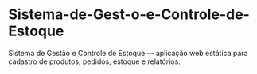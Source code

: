 # Sistema-de-Gest-o-e-Controle-de-Estoque
Sistema de Gestão e Controle de Estoque — aplicação web estática para cadastro de produtos, pedidos, estoque e relatórios.
